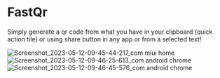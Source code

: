 # FastQr
Simply generate a qr code from what you have in your clipboard (quick action tile) or using share button in any app or from a selected text!

![Screenshot_2023-05-12-09-45-44-217_com miui home](https://github.com/MohammadMD1383/FastQr/assets/69088224/066334df-630b-4956-a089-a93d7551c5b5)
![Screenshot_2023-05-12-09-46-25-613_com android chrome](https://github.com/MohammadMD1383/FastQr/assets/69088224/782fc843-d2b8-42bb-b3e4-351e17a0c419)
![Screenshot_2023-05-12-09-46-45-576_com android chrome](https://github.com/MohammadMD1383/FastQr/assets/69088224/c10d5f7b-acb8-4923-9cb0-40c77d025e8d)
